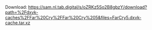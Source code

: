 Download: https://sam.nl.tab.digital/s/oZRKz5So2B8gbzY/download?path=%2Fdxvk-caches%2FFar%20Cry%2FFar%20Cry%205&files=FarCry5.dxvk-cache.tar.xz
